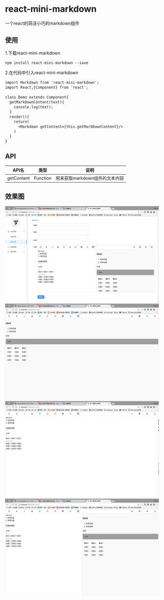 # react-mini-markdown
一个react的简洁小巧的markdown组件

## 使用
1.下载react-mini-markdown
```
npm install react-mini-markdown --save
```
2.在代码中引入react-mini-markdown
```
import Markdown from 'react-mini-markdown';
import React,{Component} from 'react';

class Demo extends Component{
  getMarkDownContent(text){
    console.log(text);
  }
  render(){
    return(
      <Markdown getContent={this.getMarkDownContent}/>
    )
  }
}
```

## API
API名 | 类型 | 说明
-|:-:|-
getContent | Function| 用来获取markdown组件的文本内容


## 效果图

![实际项目应用图](/source/1.png)
![全屏编辑](/source/2.png)
![全屏预览](/source/3.png)
![全屏编辑和预览](/source/4.png)
